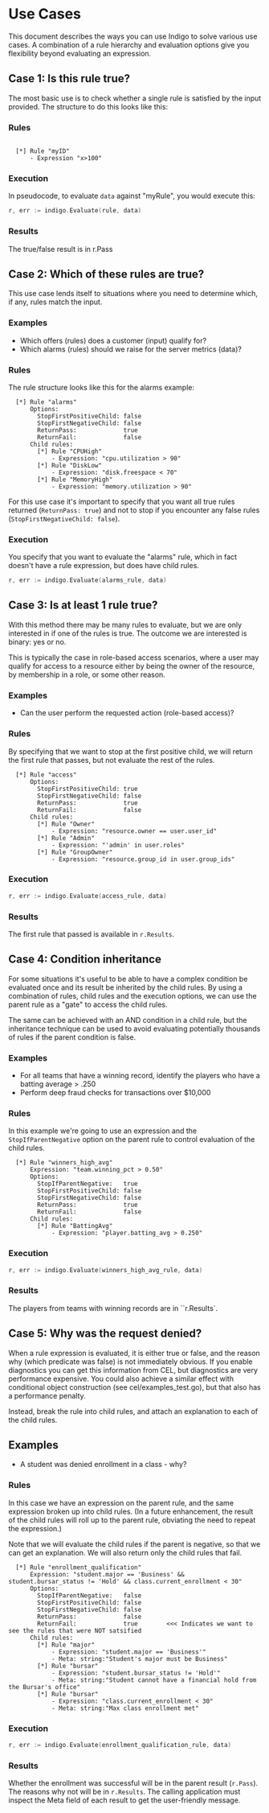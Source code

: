 # Use Cases
This document describes the ways you can use Indigo to solve various use cases. A combination of a rule hierarchy and evaluation options give you flexibility beyond evaluating an expression. 



## Case 1: Is this rule true?
The most basic use is to check whether a single rule is satisfied by the input provided. The structure to do this looks like this:


### Rules

```
 
  [*] Rule "myID"
	  - Expression "x>100"
```


### Execution
In pseudocode, to evaluate ``data`` against "myRule", you would execute this:

``` go
r, err := indigo.Evaluate(rule, data)
```

### Results
The true/false result is in r.Pass


## Case 2: Which of these rules are true?
This use case lends itself to situations where you need to determine which, if any, rules match the input.

### Examples
- Which offers (rules) does a customer (input) qualify for?
- Which alarms (rules) should we raise for the server metrics (data)?


### Rules
The rule structure looks like this for the alarms example:

```
  [*] Rule "alarms"
      Options: 
        StopFirstPositiveChild: false 
        StopFirstNegativeChild: false 
        ReturnPass:             true 
        ReturnFail:             false
      Child rules:
        [*] Rule "CPUHigh"
            - Expression: "cpu.utilization > 90"
        [*] Rule "DiskLow"
            - Expression: "disk.freespace < 70"
        [*] Rule "MemoryHigh"
            - Expression: "memory.utilization > 90"
```


For this use case it's important to specify that you want all true rules returned (``ReturnPass: true``) and not to stop if you encounter any false rules (``StopFirstNegativeChild: false``).

### Execution
You specify that you want to evaluate the "alarms" rule, which in fact doesn't have a rule expression, but does have child rules. 

``` go
r, err := indigo.Evaluate(alarms_rule, data)
```


## Case 3: Is at least 1 rule true? 
With this method there may be many rules to evaluate, but we are only interested in if one of the rules is true. The outcome we are interested is binary: yes or no. 

This is typically the case in role-based access scenarios, where a user may qualify for access to a resource either by being the owner of the resource, by membership in a role, or some other reason. 


### Examples
- Can the user perform the requested action (role-based access)?

### Rules
By specifying that we want to stop at the first positive child, we will return the first rule that passes, but not evaluate the rest of the rules.

```
  [*] Rule "access"
      Options: 
        StopFirstPositiveChild: true 
        StopFirstNegativeChild: false 
        ReturnPass:             true
        ReturnFail:             false
      Child rules:
        [*] Rule "Owner"
            - Expression: "resource.owner == user.user_id"
        [*] Rule "Admin"
            - Expression: "'admin' in user.roles"
        [*] Rule "GroupOwner"
            - Expression: "resource.group_id in user.group_ids"
```


### Execution

``` go
r, err := indigo.Evaluate(access_rule, data)
```

### Results
The first rule that passed is available in ``r.Results``.


## Case 4: Condition inheritance
For some situations it's useful to be able to have a complex condition be evaluated once and its result be inherited by the child rules. By using a combination of rules, child rules and the execution options, we can use the parent rule as a "gate" to access the child rules. 

The same can be achieved with an AND condition in a child rule, but the inheritance technique can be used to avoid evaluating potentially thousands of rules if the parent condition is false. 

### Examples
- For all teams that have a winning record, identify the players who have a batting average > .250
- Perform deep fraud checks for transactions over $10,000


### Rules
In this example we're going to use an expression and the ``StopIfParentNegative`` option on the parent rule to control evaluation of the child rules. 

```
  [*] Rule "winners_high_avg"
      Expression: "team.winning_pct > 0.50"
      Options: 
        StopIfParentNegative:   true
        StopFirstPositiveChild: false
        StopFirstNegativeChild: false 
        ReturnPass:             true 
        ReturnFail:             false
      Child rules:
        [*] Rule "BattingAvg"
            - Expression: "player.batting_avg > 0.250"

```

### Execution

``` go
r, err := indigo.Evaluate(winners_high_avg_rule, data)
```


### Results
The players from teams with winning records are in ``r.Results`. 


## Case 5: Why was the request denied? 
When a rule expression is evaluated, it is either true or false, and the reason why (which predicate was false) is not immediately obvious. If you enable diagnostics you can get this information from CEL, but diagnostics are very performance expensive. You could also achieve a similar effect with conditional object construction (see  cel/examples_test.go), but that also has a performance penalty. 

Instead, break the rule into child rules, and attach an explanation to each of the child rules. 

## Examples
- A student was denied enrollment in a class - why?

### Rules
In this case we have an expression on the parent rule, and the same expression broken up into child rules. (In a future enhancement, the result of the child rules will roll up to the parent rule, obviating the need to repeat the expression.)

Note that we will evaluate the child rules if the parent is negative, so that we can get an explanation. We will also return only the child rules that fail. 

```
  [*] Rule "enrollment_qualification"
      Expression: "student.major == 'Business' && student.bursar_status != 'Hold' && class.current_enrollment < 30"
      Options: 
        StopIfParentNegative:   false
        StopFirstPositiveChild: false
        StopFirstNegativeChild: false 
        ReturnPass:             false
        ReturnFail:             true        <<< Indicates we want to see the rules that were NOT satsified
      Child rules:
        [*] Rule "major"
            - Expression: "student.major == 'Business'"
            - Meta: string:"Student's major must be Business"
        [*] Rule "bursar"
            - Expression: "student.bursar_status != 'Hold'"
            - Meta: string:"Student cannot have a financial hold from the Bursar's office"
        [*] Rule "bursar"
            - Expression: "class.current_enrollment < 30"
            - Meta: string:"Max class enrollment met"
```

### Execution

``` go
r, err := indigo.Evaluate(enrollment_qualification_rule, data)
```


### Results
Whether the enrollment was successful will be in the parent result (``r.Pass``). The reasons why not will be in ``r.Results``. The calling application must inspect the Meta field of each result to get the user-friendly message. 



